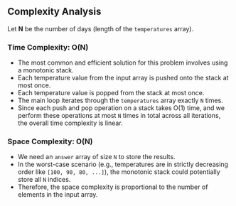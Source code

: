 ## Complexity Analysis

Let **N** be the number of days (length of the `temperatures` array).

### Time Complexity: O(N)

- The most common and efficient solution for this problem involves using a monotonic stack.
- Each temperature value from the input array is pushed onto the stack at most once.
- Each temperature value is popped from the stack at most once.
- The main loop iterates through the `temperatures` array exactly `N` times.
- Since each push and pop operation on a stack takes O(1) time, and we perform these operations at most `N` times in total across all iterations, the overall time complexity is linear.

### Space Complexity: O(N)

- We need an `answer` array of size `N` to store the results.
- In the worst-case scenario (e.g., temperatures are in strictly decreasing order like `[100, 90, 80, ...]`), the monotonic stack could potentially store all `N` indices.
- Therefore, the space complexity is proportional to the number of elements in the input array.
